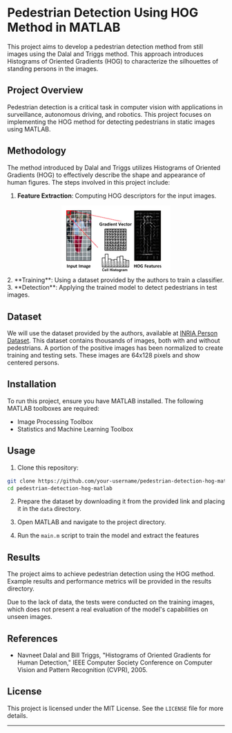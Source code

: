 

# Pedestrian Detection Using HOG Method in MATLAB

This project aims to develop a pedestrian detection method from still images using the Dalal and Triggs method. This approach introduces Histograms of Oriented Gradients (HOG) to characterize the silhouettes of standing persons in the images.

## Project Overview

Pedestrian detection is a critical task in computer vision with applications in surveillance, autonomous driving, and robotics. This project focuses on implementing the HOG method for detecting pedestrians in static images using MATLAB.

## Methodology

The method introduced by Dalal and Triggs utilizes Histograms of Oriented Gradients (HOG) to effectively describe the shape and appearance of human figures. The steps involved in this project include:

1. **Feature Extraction**: Computing HOG descriptors for the input images.

<div align="center">
  <img src="images/methodology.png" alt="Descriptive Alt Text" width="50%">
</div>
2. **Training**: Using a dataset provided by the authors to train a classifier.
3. **Detection**: Applying the trained model to detect pedestrians in test images.

## Dataset

We will use the dataset provided by the authors, available at [INRIA Person Dataset](http://pascal.inrialpes.fr/data/human/). This dataset contains thousands of images, both with and without pedestrians. A portion of the positive images has been normalized to create training and testing sets. These images are 64x128 pixels and show centered persons.

## Installation

To run this project, ensure you have MATLAB installed. The following MATLAB toolboxes are required:

- Image Processing Toolbox
- Statistics and Machine Learning Toolbox

## Usage

1. Clone this repository:

```bash
git clone https://github.com/your-username/pedestrian-detection-hog-matlab.git
cd pedestrian-detection-hog-matlab
```

2. Prepare the dataset by downloading it from the provided link and placing it in the `data` directory.

3. Open MATLAB and navigate to the project directory.

4. Run the `main.m` script to train the model and extract the features


## Results

The project aims to achieve pedestrian detection using the HOG method. Example results and performance metrics will be provided in the results directory.

Due to the lack of data, the tests were conducted on the training images, which does not present a real evaluation of the model's capabilities on unseen images.

## References

- Navneet Dalal and Bill Triggs, "Histograms of Oriented Gradients for Human Detection," IEEE Computer Society Conference on Computer Vision and Pattern Recognition (CVPR), 2005.

## License

This project is licensed under the MIT License. See the `LICENSE` file for more details.

---

